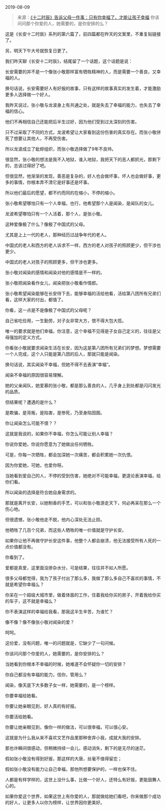 2019-08-09

> 来源：[《十二时辰》告诉父母一件事：只有你幸福了，才能让孩子幸福](http://mp.weixin.qq.com/s?__biz=MzU3NDc5Nzc0NQ==&mid=2247485162&idx=1&sn=690e54cd243f4c2ae7a8749bfe6d2b31&chksm=fd2da434ca5a2d22e840bf768218acdc1aef9421a39271f9d4a9b00d5d911794f451099e757b&scene=27#wechat_redirect)
> 你该问问那个你爱的人，她需要的，是你安排的么？

这是《长安十二时辰》系列的第六篇了，前四篇都在昨天的文案里，不重复贴链接了。

  

另，明天下午大号就恢复日更了。

  

我们昨天聊《长安十二时辰》，结尾留了一个话题，这个话题是说：

  

长安需要的并不是一个像张小敬那样富有牺牲精神的人，而是需要一个善良，又幸福的人。

  

换句话说，长安需要好人有好报的故事，只有这样的故事真实的发生着，才能激励更多人选择做一个好人。  

  

我昨天说过，张小敬与龙波身上有共通之处，就是失去了幸福的能力，也失去了幸福的信心。

  

他们不再相信自己还能把后半生过好，因为他们受到过太深刻的伤害。  

  

只不过采取了不同的方式，龙波希望让大家看到这份伤害的真实存在。而张小敬拼死了想要让其他人，不再受伤害。

  

所以龙波成立了蚍蜉组织，而张小敬选择做了9年不良帅。  

  

很显然，张小敬的想法是我不入地狱，谁入地狱，我把天下的恶人都抓光，那剩下的，总该过得好了吧。  

  

但很显然，他渐渐的发现，善恶是复杂的，好人也会做坏事，坏人也会做好事，更多的事情，你根本弄不清它是好事还是坏事。  

  

所以他们最后的愿望，都不约而同的在缩小，不停的缩小。  

  

张小敬希望哪怕只有一个人幸福，也行，他希望那个人是闻染，是闻队的女儿。

  

龙波希望哪怕只有一个人活着，那个人，是张小敬。  

  

这种爱像极了什么？像极了中国式的父母。

  

尤其是上上一代的老人，那种经历过战争年代的老人。

  

中国式的老人和西方的老人诉求不一样，西方的老人对孩子的照顾更少，但干涉也更少。  

  

中国式的老人对孩子的照顾更多，但干涉也更多。

  

张小敬对闻染的感情和闻染对他的感情是不一样的。  

  

张小敬把闻染看作女儿，闻染把张小敬看作情郎。

  

张小敬希望闻染能够在长安待下去，能够幸福的活给他看，活给第八团所有兄弟们看，这样大家的付出，都值了。

  

你看，这一点是不是像极了中国式的父母呢？  

  

自己省吃俭用，一生勤劳，对子女非常大方，恨不得大包大揽。  

  

唯一的要求就是他们幸福，你注意，这个幸福不见得是子女自己定义的，往往是父母强加的定义方式。

  

你看张小敬就要求闻染生活在长安，因为这是第八团所有兄弟们的梦想。梦想需要一个人完成，这个人只能是第八团的后人，那就只能是闻染。  

  

换句话说，其实闻染不幸福，但她不得不去表演“幸福”。  

  

闻染不幸福的原因很容易理解。

  

她的父亲闻队，她爱慕的张小敬，都是那么善良的人，几乎身上到处都是闪闪发光的品质。

  

但结果呢？遭遇的是什么？

  

是欺骗，是背叛，是陷害，是惨死，乃至身陷囹圄。

  

你让闻染怎么可能不恨？？

  

这就是我说的，如果你不幸福，你怎么可能让别人幸福？  

  

你说你爱她，你说你愿意为了她做出任何牺牲。  

  

可是，你每一次牺牲，都会加深她一次痛苦，都会积累她一次仇恨。

  

因为你爱她，可她，也爱你呀。  

  

当她看到爱自己的人，不停的受到伤害，她绝对不可能幸福，更遑论表演幸福，给你们看。  

  

所以闻染的选择是符合她自身需求的。

  

那就是离开长安，以她制香的手艺，可以和张小敬游走天下，何必再呆在那么一个伤心地。

  

但很遗憾，张小敬他走不脱，他内心深处无法止损。

  

他牺牲了几百个兄弟，而这些人牺牲的唯一价值就是守护长安。

  

如果你让他不再做守护长安这件事，他整个人都会崩溃，他无法接受所有人死的一点价值都没有。

  

你看到了。  

  

爱都是真爱，这里面没掺杂水分，可是结果，往往并不如人所愿。

  

很多父母都觉得，我为了孩子付出了那么多，我做了那么多自己不喜欢的事情，不就是希望你幸福么？  

  

你呆在一个超级大城市里，做着体面的工作，住着我给你买的房子，开着我给你买的车子，这不就是幸福么？  

  

你不表演这样的幸福给我看，那我这半生辛苦，为谁忙？

  

像不像？像不像张小敬对闻染的爱？

  

呵呵。

  

这份爱，没有问题，唯一的问题就是，它缺少了一句问候。  

  

你该问问那个你爱的人，她需要的，是你安排的么？  

  

当她看到你根本不幸福的时候，她难道不会怀疑你一切的安排？  

  

你自己都没有幸福的能力，信你，管用么？

  

闻染，像天底下大多数子女一样，她需要的，是一个榜样。  

  

你要幸福给她看。  

  

你要让她亲眼见到，好人真的有好报。

  

你要活给她看。  

  

你要让她亲眼见到，像你一样的做法，可以很幸福，可以很心安。

  

这就是为什么我从来不喜欢文艺作品里那种舍弃小我，成就大我的安排。  

  

那也许瞬间很感动，但稍微持续一会儿，感动消失，剩下的是无尽的迷茫。  

  

假如张小敬没有得到好报，那这样的大唐，丝毫不值得留恋；  

假如张小敬没有能力让自己幸福，那他所想要保护的，一样也保不住。

  

人都是有样学样的，这世上没什么事，比做一个好人，还特么有好报，更能鼓舞人心的。  

  

如果你爱这个世界，如果这世上有你爱的人，那就做给她们看吧，你来做那个成功的好人，让更多人以你为榜样，让世界因你更美好。

